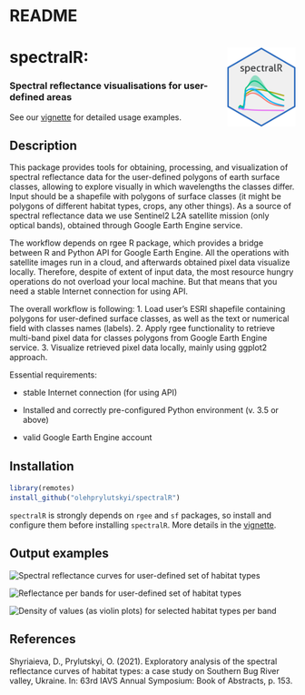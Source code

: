 README
================

# spectralR: <img src="inst/figures/stickers/sticker_lightgray.png" align="right" alt="" width="120">

### Spectral reflectance visualisations for user-defined areas

See our [vignette](https://olehprylutskyi.github.io/spectralR) for
detailed usage examples.

## Description

This package provides tools for obtaining, processing, and visualization
of spectral reflectance data for the user-defined polygons of earth
surface classes, allowing to explore visually in which wavelengths the
classes differ. Input should be a shapefile with polygons of surface
classes (it might be polygons of different habitat types, crops, any
other things). As a source of spectral reflectance data we use Sentinel2
L2A satellite mission (only optical bands), obtained through Google
Earth Engine service.

The workflow depends on rgee R package, which provides a bridge between
R and Python API for Google Earth Engine. All the operations with
satellite images run in a cloud, and afterwards obtained pixel data
visualize locally. Therefore, despite of extent of input data, the most
resource hungry operations do not overload your local machine. But that
means that you need a stable Internet connection for using API.

The overall workflow is following: 1. Load user’s ESRI shapefile
containing polygons for user-defined surface classes, as well as the
text or numerical field with classes names (labels). 2. Apply rgee
functionality to retrieve multi-band pixel data for classes polygons
from Google Earth Engine service. 3. Visualize retrieved pixel data
locally, mainly using ggplot2 approach.

Essential requirements:

-   stable Internet connection (for using API)

-   Installed and correctly pre-configured Python environment (v. 3.5 or
    above)

-   valid Google Earth Engine account

## Installation

``` r
library(remotes)
install_github("olehprylutskyi/spectralR")
```

`spectralR` is strongly depends on `rgee` and `sf` packages, so install
and configure them before installing `spectralR`. More details in the
[vignette](https://olehprylutskyi.github.io/spectralR).

## Output examples

![Spectral reflectance curves for user-defined set of habitat
types](https://github.com/olehprylutskyi/spectralR/blob/main/inst/figures/Spectral_curves_usecase1.png)

![Reflectance per bands for user-defined set of habitat
types](https://github.com/olehprylutskyi/spectralR/blob/main/inst/figures/Statsummary_usecase1.png)

![Density of values (as violin plots) for selected habitat types per
band](https://github.com/olehprylutskyi/spectralR/blob/main/inst/figures/Violins_usecase1.png)

## References

Shyriaieva, D., Prylutskyi, O. (2021). Exploratory analysis of the
spectral reflectance curves of habitat types: a case study on Southern
Bug River valley, Ukraine. In: 63rd IAVS Annual Symposium: Book of
Abstracts, p. 153.
